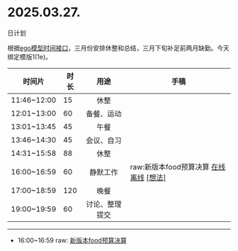 # 2025.03.27.
日计划

根据[ego模型时间接口](https://gitee.com/hyg/blog/blob/master/timeflow.md)，三月份安排休整和总结，三月下旬补足前两月缺勤。今天绑定模版1(1e)。

| 时间片 | 时长 | 用途 | 手稿 |
| --- | --- | :---: | --- |
| 11:46~12:00 | 15 | 休整 |  |
| 12:01~13:00 | 60 | 备餐、运动 |  |
| 13:01~13:45 | 45 | 午餐 |  |
| 13:46~14:30 | 45 | 会议、自习 |  |
| 14:31~15:58 | 88 | 休整 |  |
| 16:00~16:59 | 60 | 静默工作 | raw:新版本food预算决算 [在线](http://simp.ly/p/4QDThK) [离线](../../draft/2025/20250327160000.md) <a href="mailto:huangyg@mars22.com?subject=关于2025.03.27.[raw:新版本food预算决算]任务&body=日期: 20250327%0D%0A序号: 5%0D%0A手稿:../../draft/2025/20250327160000.md%0D%0A---请勿修改邮件主题及以上内容 从下一行开始写您的想法---%0D%0A">[想法]</a> |
| 17:00~18:59 | 120 | 晚餐 |  |
| 19:00~19:59 | 60 | 讨论、整理提交 |  |

---

- 16:00~16:59	raw: [新版本food预算决算](../../draft/2025/20250327.01.md)

